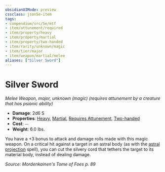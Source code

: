 ```yaml
---
obsidianUIMode: preview
cssclass: json5e-item
tags:
- compendium/src/5e/mtf
- item/attunement/required
- item/property/heavy
- item/property/martial
- item/property/two-handed
- item/rarity/unknown/magic
- item/tier/major
- item/weapon/martial/melee
aliases: ["Silver Sword"]
---
```

# Silver Sword
*Melee Weapon, major, unknown (magic) (requires attunement by a creature that has psionic ability)*  

- **Damage**: 2d6 S
- **Properties**: [Heavy](compendium/rules/item-properties.md#Heavy), [Martial](compendium/rules/item-properties.md#Martial), [Requires Attunement](compendium/rules/item-properties.md#Requires%20Attunement), [Two-handed](compendium/rules/item-properties.md#Two-handed)
- **Cost**: ⏤
- **Weight**: 6.0 lbs.

You have a +3 bonus to attack and damage rolls made with this magic weapon. On a critical hit against a target in an astral body (as with the [astral projection](/compendium/spells/astral-projection.md) spell), you can cut the silvery cord that tethers the target to its material body, instead of dealing damage.

*Source: Mordenkainen's Tome of Foes p. 89*